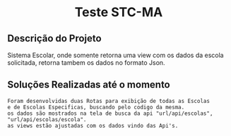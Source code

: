 <h1 align="center">Teste STC-MA</h1>

## Descrição do Projeto
Sistema Escolar, onde somente retorna uma view com os dados da escola solicitada, retorna tambem os dados no formato Json.

## Soluções Realizadas até o momento
```
Foram desenvolvidas duas Rotas para exibição de todas as Escolas
e de Escolas Especificas, buscando pelo codigo da mesma.
os dados são mostrados na tela de busca da api "url/api/escolas", "url/api/escolas/escola".
as views estão ajustadas com os dados vindo das Api's.
```
